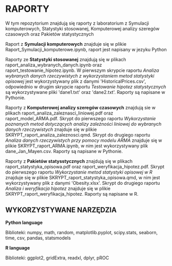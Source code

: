 # RAPORTY 
W tym repozytorium znajdują się raporty z laboratorium z Symulacji komputerowych, Statystyki stosowanej, Komputerowej analizy szeregów czasowych oraz Pakietów statystycznych

Raport z **Symulacji komputerowych** znajduje się w plikie Raport_Symulacji_komputerowe.ipynb, raport jest napisany w jezyku Python

Raporty ze **Statystyki stosowanej** znajdują się w plikach raport_analiza_wybranych_danych.ipynb oraz raport_testowanie_hipotez.ipynb.  W pierwszym skrypcie raportu *Analiza wybranych danych rzeczywistych z wykorzystaniem metod statystyki opisowej* jest wykorzystywany plik z danymi 'HistoricalPrices.csv', odpowiednio w drugim skrypcie raportu *Testowanie hipotez statystycznych* są wykorzystywane pliki 'dane1.txt' oraz 'dane2.txt'. Raporty są napisane w Pythonie.

Raporty z **Komputerowej analizy szeregów czasowych** znajdują sie w plikach raport_analiza_zaleznasci_liniowej.pdf oraz raport_model_ARMA.pdf. Skrypt do pierwszego raportu *Wykorzystanie poznanych metod dotyczących analizy zależności liniowej do wybranych danych rzeczywistych* znajduje się w plikie SKRYPT_raport_analiza_zaleznosci.qmd. Skrypt do drugiego raportu *Analiza danych rzeczywistych przy pomocy modelu ARMA* znajduje się w plikie SKRYPT_raport_ARMA.ipynb, w nim jest wykorzystywany plik dane_Jan_Mayen.csv. Raporty są napisane w Pythonie.

Raporty z **Pakietów statysstycznych** znajdują się w plikach raport_statystyka_opisowa.pdf oraz raport_weryfikacja_hipotez.pdf.  Skrypt do pierwszego raportu *Wykorzystanie metod statystyki opisowej w R* znajduje się w plikie SKRYPT_raport_statystyka_opisowa.qmd, w nim jest wykorzystywany plik z danymi 'Obesity.xlsx'. Skrypt do drugiego raportu *Analiza i weryfikacja hipotez* znajduje się w plikie SKRYPT_raport_weryfikacja_hipotez. Raporty są napisane w R.

## WYKORZYSTYWANE NARZĘDZIA
**Python language**

Biblioteki: numpy, math, random, matplotlib.pyplot, scipy.stats, seaborn, time, csv, pandas, statsmodels

**R language**

Biblioteki: ggplot2, gridExtra, readxl, dplyr, pROC
